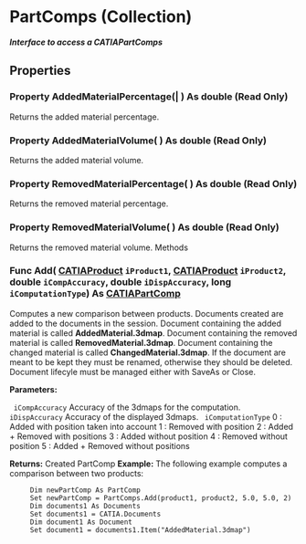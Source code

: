 # PartComps (Collection)

**_Interface to access a CATIAPartComps_**

## Properties

### Property **AddedMaterialPercentage**(| ) As double (Read Only)

   Returns the added material percentage.  
### Property **AddedMaterialVolume**( ) As double (Read Only)

   Returns the added material volume.  
### Property **RemovedMaterialPercentage**( ) As double (Read Only)

   Returns the removed material percentage.  
### Property **RemovedMaterialVolume**( ) As double (Read Only)

   Returns the removed material volume.  Methods

### Func **Add**( [CATIAProduct](../ProductStructureInterfaces/interface_Product_11223.md)  `iProduct1`,  [CATIAProduct](../ProductStructureInterfaces/interface_Product_11223.md)  `iProduct2`,  double  `iCompAccuracy`,  double  `iDispAccuracy`,  long  `iComputationType`) As [CATIAPartComp](../SMTInterfaces/interface_PartComp_13928.md)

   Computes a new comparison between products. Documents created are added to the documents in the session. Document containing the added material is called **AddedMaterial.3dmap**. Document containing the removed material is called **RemovedMaterial.3dmap**. Document containing the changed material is called **ChangedMaterial.3dmap**. If the document are meant to be kept they must be renamed, otherwise they should be deleted. Document lifecyle must be managed either with SaveAs or Close.

**Parameters:**

` iCompAccuracy`      Accuracy of the 3dmaps for the computation.
` iDispAccuracy`      Accuracy of the displayed 3dmaps.
` iComputationType`      0 : Added with position taken into account
1 : Removed with position
2 : Added + Removed with positions
3 : Added without position
4 : Removed without position
5 : Added + Removed without positions

**Returns:**      Created PartComp  **Example:**      The following example computes a comparison between two products:

```VBScript
     Dim newPartComp As PartComp
     Set newPartComp = PartComps.Add(product1, product2, 5.0, 5.0, 2)
     Dim documents1 As Documents
     Set documents1 = CATIA.Documents
     Dim document1 As Document
     Set document1 = documents1.Item("AddedMaterial.3dmap")

```